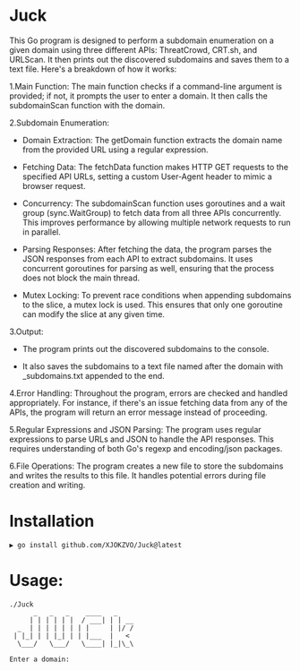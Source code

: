 # Juck
This Go program is designed to perform a subdomain enumeration on a given domain using three different APIs: ThreatCrowd, CRT.sh, and URLScan. It then prints out the discovered subdomains and saves them to a text file. Here's a breakdown of how it works:

1.Main Function: The main function checks if a command-line argument is provided; if not, it prompts the user to enter a domain. It then calls the subdomainScan function with the domain.

2.Subdomain Enumeration:

+ Domain Extraction: The getDomain function extracts the domain name from the provided URL using a regular expression.

+ Fetching Data: The fetchData function makes HTTP GET requests to the specified API URLs, setting a custom User-Agent header to mimic a browser request.

+ Concurrency: The subdomainScan function uses goroutines and a wait group (sync.WaitGroup) to fetch data from all three APIs concurrently. This improves performance by allowing multiple network requests to run in parallel.

+ Parsing Responses: After fetching the data, the program parses the JSON responses from each API to extract subdomains. It uses concurrent goroutines for parsing as well, ensuring that the process does not block the main thread.
 
+ Mutex Locking: To prevent race conditions when appending subdomains to the slice, a mutex lock is used. This ensures that only one goroutine can modify the slice at any given time.

3.Output:

+ The program prints out the discovered subdomains to the console.

+ It also saves the subdomains to a text file named after the domain with _subdomains.txt appended to the end.

4.Error Handling: Throughout the program, errors are checked and handled appropriately. For instance, if there's an issue fetching data from any of the APIs, the program will return an error message instead of proceeding.

5.Regular Expressions and JSON Parsing: The program uses regular expressions to parse URLs and JSON to handle the API responses. This requires understanding of both Go's regexp and encoding/json packages.

6.File Operations: The program creates a new file to store the subdomains and writes the results to this file. It handles potential errors during file creation and writing.

# Installation
```
▶ go install github.com/XJOKZVO/Juck@latest
```

# Usage:
```
./Juck
      _   _   _    ____   _    
     | | | | | |  / ___| | | __
  _  | | | | | | | |     | |/ /
 | |_| | | |_| | | |___  |   < 
  \___/   \___/   \____| |_|\_\
                               
Enter a domain:
```
